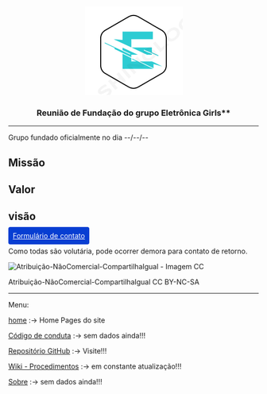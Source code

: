 <div style="text-align:center;">
<img src="../favicon.ico" alt="Logo">
  <h3>Reunião de Fundação do grupo Eletrônica Girls**</h3>
</div>

---

Grupo fundado oficialmente no dia --/--/--



## Missão


## Valor


## visão




<a style="size: 32; Background: #073ED2; color: #fff; padding: 9px; border-radius: 4px;" href="https://forms.gle/SDPHqSZyyVhVXfG">Formulário de contato</a>

Como todas são volutária, pode ocorrer demora para contato de retorno.


![Atribuição-NãoComercial-CompartilhaIgual - Imagem CC](https://licensebuttons.net/l/by-nc-sa/3.0/88x31.png)

Atribuição-NãoComercial-CompartilhaIgual
CC BY-NC-SA

 ---
 Menu: 

[home](https://eletronicagirls.github.io/) :-> Home Pages do site


[Código de conduta](https://github.com/eletronicagirls/codigo-conduta/) :-> sem dados ainda!!!

[Repositório GitHub](https://github.com/eletronicagirls) :-> Visite!!!

[Wiki - Procedimentos](https://github.com/eletronicagirls/eletronicagirls.github.io/wiki) :-> em constante atualização!!!

[Sobre](https://eletronicagirls.github.io/sobre/) :-> sem dados ainda!!!
